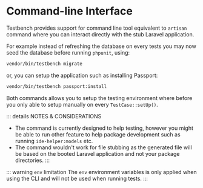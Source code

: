 # Command-line Interface

Testbench provides support for command line tool equivalent to `artisan` command where you can interact directly with the stub Laravel application. 

For example instead of refreshing the database on every tests you may now seed the database before running `phpunit`, using:

```bash
vendor/bin/testbench migrate
```

or, you can setup the application such as installing Passport:

```bash
vendor/bin/testbench passport:install
```

Both commands allows you to setup the testing environment where before you only able to setup manually on every `TestCase::setUp()`.

::: details NOTES & CONSIDERATIONS

* The command is currently designed to help testing, however you might be able to run other feature to help package development such as running `ide-helper:models` etc.
* The command wouldn't work for file stubbing as the generated file will be based on the booted Laravel application and not your package directories.
:::

::: warning `env` limitation
The `env` environment variables is only applied when using the CLI and will not be used when running tests.
:::
